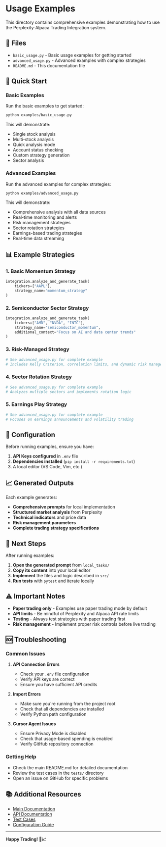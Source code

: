# Usage Examples

This directory contains comprehensive examples demonstrating how to use the Perplexity-Alpaca Trading Integration system.

## 📁 Files

- `basic_usage.py` - Basic usage examples for getting started
- `advanced_usage.py` - Advanced examples with complex strategies
- `README.md` - This documentation file

## 🚀 Quick Start

### Basic Examples

Run the basic examples to get started:

```bash
python examples/basic_usage.py
```

This will demonstrate:
- Single stock analysis
- Multi-stock analysis
- Quick analysis mode
- Account status checking
- Custom strategy generation
- Sector analysis

### Advanced Examples

Run the advanced examples for complex strategies:

```bash
python examples/advanced_usage.py
```

This will demonstrate:
- Comprehensive analysis with all data sources
- Real-time monitoring and alerts
- Risk management strategies
- Sector rotation strategies
- Earnings-based trading strategies
- Real-time data streaming

## 📊 Example Strategies

### 1. Basic Momentum Strategy
```python
integration.analyze_and_generate_task(
    tickers=["AAPL"],
    strategy_name="momentum_strategy"
)
```

### 2. Semiconductor Sector Strategy
```python
integration.analyze_and_generate_task(
    tickers=["AMD", "NVDA", "INTC"],
    strategy_name="semiconductor_momentum",
    additional_context="Focus on AI and data center trends"
)
```

### 3. Risk-Managed Strategy
```python
# See advanced_usage.py for complete example
# Includes Kelly Criterion, correlation limits, and dynamic risk management
```

### 4. Sector Rotation Strategy
```python
# See advanced_usage.py for complete example
# Analyzes multiple sectors and implements rotation logic
```

### 5. Earnings Play Strategy
```python
# See advanced_usage.py for complete example
# Focuses on earnings announcements and volatility trading
```

## 🔧 Configuration

Before running examples, ensure you have:

1. **API Keys configured** in `.env` file
2. **Dependencies installed** (`pip install -r requirements.txt`)
3. A local editor (VS Code, Vim, etc.)

## 📈 Generated Outputs

Each example generates:
- **Comprehensive prompts** for local implementation
- **Structured market analysis** from Perplexity
- **Technical indicators** and price data
- **Risk management parameters**
- **Complete trading strategy specifications**

## 🎯 Next Steps

After running examples:

1. **Open the generated prompt** from `local_tasks/`
2. **Copy its content** into your local editor
3. **Implement** the files and logic described in `src/`
4. **Run tests** with `pytest` and iterate locally

## ⚠️ Important Notes

- **Paper trading only** - Examples use paper trading mode by default
- **API limits** - Be mindful of Perplexity and Alpaca API rate limits
- **Testing** - Always test strategies with paper trading first
- **Risk management** - Implement proper risk controls before live trading

## 🆘 Troubleshooting

### Common Issues

1. **API Connection Errors**
   - Check your `.env` file configuration
   - Verify API keys are correct
   - Ensure you have sufficient API credits

2. **Import Errors**
   - Make sure you're running from the project root
   - Check that all dependencies are installed
   - Verify Python path configuration

3. **Cursor Agent Issues**
   - Ensure Privacy Mode is disabled
   - Check that usage-based spending is enabled
   - Verify GitHub repository connection

### Getting Help

- Check the main README.md for detailed documentation
- Review the test cases in the `tests/` directory
- Open an issue on GitHub for specific problems

## 📚 Additional Resources

- [Main Documentation](../README.md)
- [API Documentation](../docs/)
- [Test Cases](../tests/)
- [Configuration Guide](../docs/configuration.md)

---

**Happy Trading! 🚀📈**